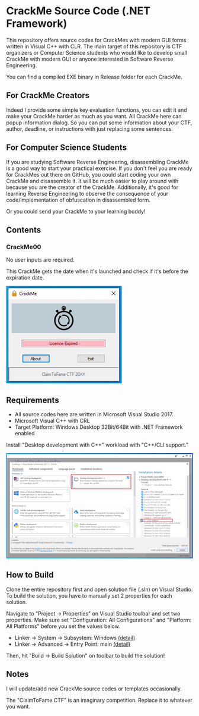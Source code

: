 # CrackMe Source Code (.NET Framework)
This repository offers source codes for CrackMes with modern GUI forms written in Visual C++ with CLR. The main target of this repository is CTF organizers or Computer Science students who would like to develop small CrackMe with modern GUI or anyone interested in Software Reverse Engineering.

<p>You can find a compiled EXE binary in Release folder for each CrackMe.</p>

## For CrackMe Creators
Indeed I provide some simple key evaluation functions, you can edit it and make your CrackMe harder as much as you want. All CrackMe here can popup information dialog. So you can put some information about your CTF, author, deadline, or instructions with just replacing some sentences.

## For Computer Science Students
If you are studying Software Reverse Engineering, disassembling CrackMe is a good way to start your practical exercise. If you don't feel you are ready for CrackMes out there on GitHub, you could start coding your own CrackMe and disassemble it. It will be much easier to play around with because you are the creator of the CrackMe.
Additionally, it's good for learning Reverse Engineering to observe the consequence of your code/implementation of obfuscation in disassembled form.

Or you could send your CrackMe to your learning buddy!


## Contents

### CrackMe00
<p>No user inputs are required.</p>
<p>This CrackMe gets the date when it's launched and check if it's before the expiration date.</p>

![CrackMe](https://github.com/d4ichi/CrackMe-DotNet/blob/master/Resource/img/crackme_no_input.png)


## Requirements
- All source codes here are written in Microsoft Visual Studio 2017.
- Microsoft Visual C++ with CRL
- Target Platform: Windows Desktop 32Bit/64Bit with .NET Framework enabled

<p>Install "Desktop development with C++" workload with "C++/CLI support."</p>

![VS2017](https://github.com/d4ichi/CrackMe-DotNet/blob/master/Resource/img/vs2017_installation.png)

## How to Build
Clone the entire repository first and open solution file (.sln) on Visual Studio.
To build the solution, you have to manually set 2 properties for each solution.
<p>Navigate to "Project -> Properties" on Visual Studio toolbar and set two properties. Make sure set "Configuration: All Configurations" and "Platform: All Platforms" before you set the values below.</p>

- Linker -> System -> Subsystem: Windows [(detail)](https://github.com/d4ichi/CrackMe-DotNet/blob/master/Resource/img/config01.png "detail")
- Linker -> Advanced -> Entry Point: main  [(detail)](https://github.com/d4ichi/CrackMe-DotNet/blob/master/Resource/img/config02.png "detail")

<p>Then, hit "Build -> Build Solution" on toolbar to build the solution!</p>

## Notes
I will update/add new CrackMe source codes or templates occasionally.
<p>The "ClaimToFame CTF" is an imaginary competition. Replace it to whatever you want.</p>
